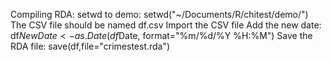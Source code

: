 Compiling RDA:
setwd to demo: setwd("~/Documents/R/chitest/demo/")
The CSV file should be named df.csv
Import the CSV file
Add the new date: df$NewDate <- as.Date(df$Date, format="%m/%d/%Y %H:%M")
Save the RDA file: save(df,file="crimestest.rda")
